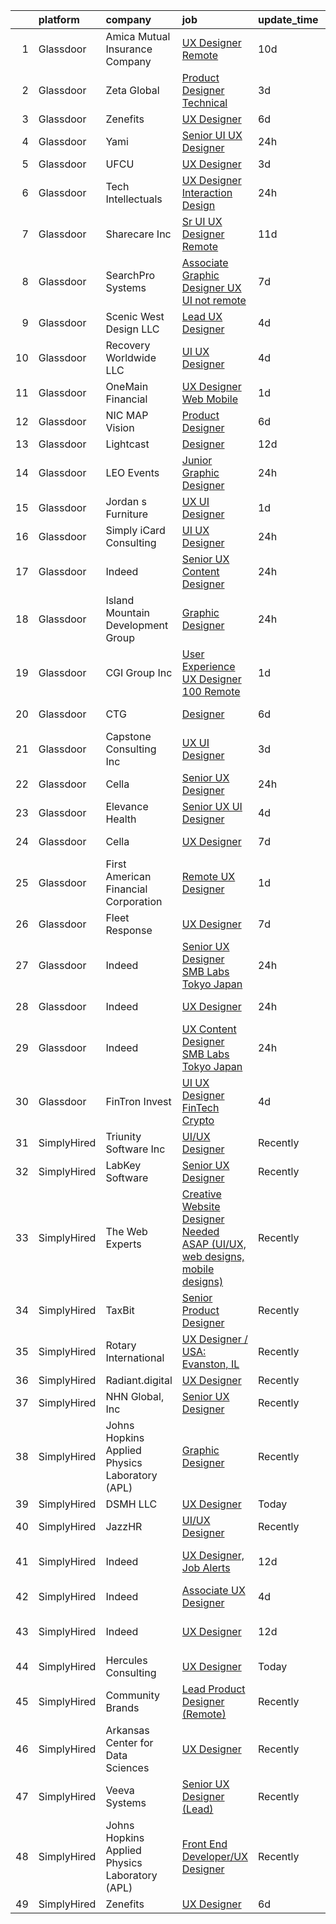 

|    | platform    | company                                        | job                                                                                                                                                                                                                                                                                                                                                                                                                                                                                                                                                                                                                                                                                                                                                                                                                                                                                                                                                                                                                                                                                                                                                      | update_time   | location                   |
|---:|:------------|:-----------------------------------------------|:---------------------------------------------------------------------------------------------------------------------------------------------------------------------------------------------------------------------------------------------------------------------------------------------------------------------------------------------------------------------------------------------------------------------------------------------------------------------------------------------------------------------------------------------------------------------------------------------------------------------------------------------------------------------------------------------------------------------------------------------------------------------------------------------------------------------------------------------------------------------------------------------------------------------------------------------------------------------------------------------------------------------------------------------------------------------------------------------------------------------------------------------------------|:--------------|:---------------------------|
|  1 | Glassdoor   | Amica Mutual Insurance Company                 | [UX Designer   Remote](https://www.glassdoor.com/partner/jobListing.htm?pos=122&ao=1110586&s=58&guid=000001825d547d0ca7b0d832d0167371&src=GD_JOB_AD&t=SR&vt=w&cs=1_2709ba94&cb=1659423194981&jobListingId=1008023152099&cpc=1CBFC3E34E2A31FF&jrtk=3-0-1g9el8vevjopp801-1g9el8vfeim8o800-45ca01829f84c6f7--6NYlbfkN0DHNsmo6-l5VPEcn0_qUKkjeVx5zfr-x0vwZbi1T4ZBycdf6Jx9Tpj7qckzafRgtcLXdLnxyfmGRzNwjI9YJwsqadLqFdxv6lRP2OBL1QWsxcqwrNLEH9JQf1guwoWx9Co_zfsFmHLjE5O-086nq_43Im-bxeZhuLy022DRje_OCdrWmKee86TwLqaWFPpNcYouGFXGAtz2XJ4TnJhhg6eS0uv3CgEXxtV49NYxYQIyLrIuxg25t_7_-2fyO9zMlxvU4H9N5LDsbzySYrOJIoRdDd-_NvuopIhdNZs8SxV9KMMOsteolTSXzs3gSd_-lqmDlJCeXScYVKj--PChcQKQdqD7E-VKMcPscdMKuuNE8bAacMaFYGN-6SQutFRfs3FriMjYFoHc3kuZVvj0JU_iiAICsWr_2i6lmKNVFDEpwWioQicZecRSbVKiICVAYCZQhyvYtTPraJ5qafLkWZdNNwGQaWm0--AptGbbrX7Q2YX7LcwP71FK9Ld1PQTOwiaEtmMvLH5kxfaccjVJt3woNCBw8sjurmwUf9YIgQ84xYuqbCbw-ed1XDygvztWc6oOcnr5gJPasd534AhpojoRkRXglMq4cCvexmF5WWOsnLYNZXjTW5YHmaodlhDkwRwFhtno87v4aS17_JjVeFxwK6ehls-59zT0SJdA9zfcHDfc1RPM0Rv0jomHDqnHWmdXTAcTEjPJa3xI57xjgKihkVOOtjGfsBM_M9SB3YCblCqpRu_S3l8E-9G_3hhPom34hDH-lIrwkM8Q7sYe05LqPg-VEkKzL7E%3D) | 10d           | Lincoln, RI                |
|  2 | Glassdoor   | Zeta Global                                    | [Product Designer  Technical ](https://www.glassdoor.com/partner/jobListing.htm?pos=110&ao=1110586&s=58&guid=000001825d547d0ca7b0d832d0167371&src=GD_JOB_AD&t=SR&vt=w&ea=1&cs=1_9a2e6126&cb=1659423194980&jobListingId=1008038044158&cpc=A938E184CF850189&jrtk=3-0-1g9el8vevjopp801-1g9el8vfeim8o800-4378a88fe1bb0b34--6NYlbfkN0ChX0hn41rI4BJW2eLG25ekWb2wyoNrLHBUGKKfGS0w51600yIpnyIs_Si3ShTTa48at2PxQ4laOgWwMvyoSyXsYnEFrB72XQlvVfwmdES7C3nh1SLOS7IPmISU83bnXZtuhCm2ZK-TwojLAFvxPJZc0L22qkh4o0k5MRKuiu_uqLAnigHSw87AZdmJ13bzflIHnit7Y01Yt4lifqrQK4sRrnT-ZP-luZgHn5i1YBRZo_xNxGOMuCFNqJgz-qNZEdmv40ZW6IMyiI1bVvu89o-1jBDT-639lvRZXI0UA9-RDqMVB_MaUCZFbNbShIcyU2PekebF9RYjnCQTEce93qIPEDCPJhg6bllFFXJt0hPRqqQmEomzxPxLmeKKu-Q4i4LlwTjxMpB52oNG8UFRP1J-qADAO6ewzYaUkpaX0eaUTcFZsvOuE2RM-_I7DpSaQztZoILUE8Iyul5FSoR_SExItlM4g79xOS-pGkMxLySCARG9oRl69RLvMt9jCUcLo8KPEgTGfeX9zD5T2XnPdc_d)                                                                                                                                                                                                                                                                  | 3d            | Remote                     |
|  3 | Glassdoor   | Zenefits                                       | [UX Designer](https://www.glassdoor.com/partner/jobListing.htm?pos=119&ao=1110586&s=58&guid=000001825d547d0ca7b0d832d0167371&src=GD_JOB_AD&t=SR&vt=w&ea=1&cs=1_80cf836c&cb=1659423194981&jobListingId=1008030476790&cpc=B076152010A3B66C&jrtk=3-0-1g9el8vevjopp801-1g9el8vfeim8o800-817899e02a15b526--6NYlbfkN0BP7N8pYsNWMWBMaWl8ZL7hgGB0AUGZOiHnEaoLHNDW9ROvVNa_h-O2VgHJxwiiK0EddK-2tsEn7g2Pl4FJZreyJaNuaWZKfgHyf8kZ17BjZKFvkiG0fHh_zd5iBX4nZP02WwC8DqDKxbPqXVxzLe1nTIUtK1upaDjoVAxCrLTmUJvCJwS70CQooV0a2rn2zlQlAbwax8tnStQgFZpTelAa_zwpW1DzuIvroF9ZYsBGuPk3acaca-IZiMpYfe1keAWhNb7q4J84ui6NXGXW38SRxkYW1d0BDsNRvjKhce75xHyQOkPslY9puRfR5Zqg_g1n9J1Yu-x0MLVGK9Bw5DVZmAzXmHojYa_ENDFMVQzCqO3udYo1m143For2_SV_oEwPA0aFlxf59rGuzg-U8wCl-cgcdhJEA8tE0y0ybq_n4uu9a5vHBgToNjbMgBGuue-0xl3tP0_k5aqewmqEaNGuFR2BZ4jxr8OFGguEPbtKkJ0QUCBnADRj60-0xPOL4So%3D)                                                                                                                                                                                                                                                                                                     | 6d            | Remote                     |
|  4 | Glassdoor   | Yami                                           | [Senior UI UX Designer](https://www.glassdoor.com/partner/jobListing.htm?pos=115&ao=1110586&s=58&guid=000001825d547d0ca7b0d832d0167371&src=GD_JOB_AD&t=SR&vt=w&ea=1&cs=1_508dfd5f&cb=1659423194981&jobListingId=1008045182428&cpc=71D4EE06E32D485A&jrtk=3-0-1g9el8vevjopp801-1g9el8vfeim8o800-c18558706cf5f0a8--6NYlbfkN0DsBOlmEAMqZtav1V1WKZO3RUElpafjggtWvxyDQ3xFSizXPSZQh0Wd-AqOWYRXIfB_xvAIPThy9iZI6UxY4C17BNtOHzLyCi7gfoi17eFyNWdD1JYNp8nEXhYmZJrGmwPkTwmVflYphZ8sqqkLqXWwTdlozxotirV25FD96cQJh1FCCMsgTWsNb8gJrJ9zDXy3DIEStJwvapxy9rQ3y9KWcIvkE4qJdKo3qr3M1odnfX6MpagIBwoe-lHoNgtWj3_dqW1zQQF812nZpHhyqQy8bnoshHrGLmlcH2wlLAC8lsbHApGaiwifbCdq82HN9TYH2dUEicQv57JJ1oQqiPoUTqdgWJAyNRSblRReKUhzH7m4xa4gSWs0Fr-4-Oph_Hjhxvw-6bywdJnamC3DqpQd7W3ZoGtY5UVleUsbZTd4VaRhz42dS_FrtTWKO-WEZtqcpJIOpFxhA4yyUgpARj9HJDsGTKiNZryWJk5hBrdx46mfRw8n46a7fdYEiSIGosdlAPQMsl3EcQ%3D%3D)                                                                                                                                                                                                                                                                             | 24h           | Brea, CA                   |
|  5 | Glassdoor   | UFCU                                           | [UX Designer](https://www.glassdoor.com/partner/jobListing.htm?pos=127&ao=1110586&s=58&guid=000001825d547d0ca7b0d832d0167371&src=GD_JOB_AD&t=SR&vt=w&cs=1_d8103bd2&cb=1659423194982&jobListingId=1008038574160&cpc=FB7E4A1762AE5BEC&jrtk=3-0-1g9el8vevjopp801-1g9el8vfeim8o800-f5468c60b83a6162--6NYlbfkN0COIsiAufoJ7TepyQfZuhbLpUrlZy2PvzbTOUqn2udifdON2YaSOJXra74pqzGIVVf7ZErMk1cmAuPOfYLgudNJML2CANtHVD8iWWbBrALMNkZTO07orY0sO130Z5a1Dvh8J8jXslq3qcj-gvbuSoSYs5vYh_BwPZhc058OOTcnY7hEyPCbGdR6wfY2hc6G_lXjED94JZTm5jKdkK-Jd_q9VWCFMZ4mBdiTcI9IC_KOwILN28L5x6ZMLizB33Q2w-Of9GXHDUX7aIaw67sjdav3oD-3JQ9MryW0Vkd9V2jRKb-9LCTAvnBFFatIqNpAgRzEwglyu_4VXALMTYLBjnpvHDWRCVDOlURxpz6QJLqkO7gYWPQ9Zer9DL9cj5LrRJpySxtK25kdKarmFsrK9LiCsgeLHjqOzY_VMSDz3AV-dLGNJaBpesPv7qnjlk575h9iUtx3n1kApL9UHLCpblibfLqHfw1CYy8nrufcrEkZBpZr8YyKEyBPW03X2Y5Rz8CiI_dRvudU4gyq9B7gZ7dvX91T3PNdA0K-yAjidyJ5L7oDhlmH_GaYM2KLw1MZzeOomU0iVxu7s0tSRRk3CpfEVOUGBsHdl2-fGZ1NeoOMUHB_lpMJaJHKvp7fnf72Kr2i9fsnnjWydzXSeyz2dYazycwXy9Fg-Kj9HF6DsqRFEl96no-Pl0U5yHKhgqA495VAtCoC3HCQrE9MboP9ZHAj)                                                                                        | 3d            | Austin, TX                 |
|  6 | Glassdoor   | Tech Intellectuals                             | [UX Designer  Interaction Design ](https://www.glassdoor.com/partner/jobListing.htm?pos=105&ao=1110586&s=58&guid=000001825d547d0ca7b0d832d0167371&src=GD_JOB_AD&t=SR&vt=w&ea=1&cs=1_05d91e70&cb=1659423194978&jobListingId=1008044870154&cpc=281FE6ECBEE2538F&jrtk=3-0-1g9el8vevjopp801-1g9el8vfeim8o800-7ac1898d126ff8b0--6NYlbfkN0BRwAIC7zqL5AKdLfuVKccHjNTOjSXYJcxO9vsuGrCL-lWejkV-b7VgDm4UfrEhVYo9_Ptpvgt_NxRXyCIVLbQWF466nuOHP1pfX3F0RfA0NxxhXCUvq0yzL50yegWF0jE6iwYOHF-R9kc6pWMATQUTKMLCJWn8sIrYNRoxbJuzfY-mSWCCQey4rCaojpSae_6O_Mwjgygk07Z91CgCaHb5LzHLuzfAdH5mi8rvSPaZ_Qb3gYhHqTUdQASOI14pq0ZZnY0Jns6j85_NTNfUeA5T7xGc8G7YwpsEOhhCkMV4qR8MBmM6ioWSBb6Ai2x64S8Y_XsyUVjl1eNV4w-qbYb6EVM50YUtzys2qzmewEwnFqkgOKGx8MEmO_dfoMVrenSVOueMV1qCTs3hYdLSq4tOtiI8aDRn2w_2yEydqpGcKuPyAFPsVQBrqyPotrhSAkEIVcV3qPYWT_ac7-c4IuA_4jk3_vR82W4j9KbIUq9sB9gkqnO5rmbcrSmOCRepGV_6ae24bebOx8w1Aju4jeBI)                                                                                                                                                                                                                                                              | 24h           | Atlanta, GA                |
|  7 | Glassdoor   | Sharecare Inc                                  | [Sr  UI UX Designer   Remote](https://www.glassdoor.com/partner/jobListing.htm?pos=129&ao=1110586&s=58&guid=000001825d547d0ca7b0d832d0167371&src=GD_JOB_AD&t=SR&vt=w&ea=1&cs=1_deaa7a70&cb=1659423194983&jobListingId=1008019944627&cpc=C19BE7EA145E205E&jrtk=3-0-1g9el8vevjopp801-1g9el8vfeim8o800-9c5f2bb863b20607--6NYlbfkN0CD1hBfWsBw5DM-YDGAaMep4uvZgqlruHo5sjceRFS_Kd4jXnpZREDJtd83C4OGlwRKyrTH7goPOO-O4-xf8fPSkzc9FsGROlbO6-EFoISCtotBulWkyd1gBEvcUVT_1PsGBqNHtr9kFGgx7dz2mAXT0UU1PFyVDP29zL4-m23oXi_DLuAWkUNcBjeQbyrdFD3mVY2XR9eD7_1LJrrX9DTgx62cLFAWjRfk8051dTTKZVzyjQtApgaq6xbLsEM70Q90sFMqii0bFF_KiOlQvDf5LekZ4pQGpTa8-Yeb4_KPVM4wPe35mQpbJlLd7nwUbXofAKoWUwXg_sf4pGs_J-7G-9G0biSmesg0w3EKYSvi5QMrGPxVltAZTKEvoGiOXnTH0syMyYoHiqAsnm_Cag3M07cwmmry9IwMs38OKRI-xxV4yegDZuFNpu1ibaKu1AiJ6p1hi2Ll9cCpWpGn7MPaeWDcKzZf5cy63mkJ8BcCElZp0opr_nWcR8kPFGL71VEiKOKHXBA4PfDmHTv2CUgphgsYHnSsmu6ErewJehxaBzM1Mku4i4n3tUhlkyG1NOEdNKFiRRvaswcqp4yRRfSws0KF28kgkupR-yvwC_-y9A%3D%3D)                                                                                                                                                                       | 11d           | Atlanta, GA                |
|  8 | Glassdoor   | SearchPro Systems                              | [Associate Graphic Designer UX   UI  not remote ](https://www.glassdoor.com/partner/jobListing.htm?pos=101&ao=1110586&s=58&guid=000001825d547d0ca7b0d832d0167371&src=GD_JOB_AD&t=SR&vt=w&ea=1&cs=1_1c8e2641&cb=1659423194978&jobListingId=1008028720009&cpc=859E8375EF74B3CF&jrtk=3-0-1g9el8vevjopp801-1g9el8vfeim8o800-94a861cca04ca9d6--6NYlbfkN0BywnJtgUhyVrzYrR77rHNUdIT9u5yxXZbdgWBt5g5sCBSi88cBpHMe14fJxK9MYazYBjrgvfcBlD-oHDBtjJSvrxTKz4447gedthALRir3b8gluGe6vLqdyHcA7c_DKs0c7p7qtPj11iuNKqwMH5Q2N6GsagBD2wt4uaIWo2RCD5YKU8Cox8VFSrLJ7pmpD7e-K9kV4wkhDbQTi4K1BO_7MSt1iILtOesd4j7ir_cdHLKuLuOHa23NTO9J-dhr9N5JDDKdvu_kAzP2F2Gfs6f9kkm_zkXBDvYnsxUNVFHx4DPkL3SfyyFXx5JwGCEa7KBOv-nN3a8zTeU6v3UFMcdwMM-qg5uHUng4GosJO4aed0u67yrNDlbyW-KYozyUH59WcwxlgLz6f8z5SErON6X9_IrOm8pvgk6kOb7fG1av1EjCa6UKw1w9iA5M931U0qDHSExVx1RJ4n8cAT5btC6v2ycfcpSBeRIaiAqejVhS9j-6McLo3AlEjizOKLm5Cja8qGPZPJnM_h-LQNrSxyCbz_0fJxsxD-s%3D)                                                                                                                                                                                                                                 | 7d            | Nashua, NH                 |
|  9 | Glassdoor   | Scenic West Design  LLC                        | [Lead UX Designer](https://www.glassdoor.com/partner/jobListing.htm?pos=103&ao=1110586&s=58&guid=000001825d547d0ca7b0d832d0167371&src=GD_JOB_AD&t=SR&vt=w&ea=1&cs=1_4c263f37&cb=1659423194978&jobListingId=1008036877562&cpc=83630893E902B957&jrtk=3-0-1g9el8vevjopp801-1g9el8vfeim8o800-1fc4c6a5eb9924fa--6NYlbfkN0Di20U8kyODQb6-AO2Vji-gz3AZLHnbpBo966FLagvruq3rFILu0QvD_MFJscuONbQc4X14QLn19whElMW3L8BZmA-unlObSF4qF3Wy0uage3Egp6YJkdXUO2pI686IWT7n9qWXh-s71Fh6UmPw82-w4a0qhnUv0sph1qcnfHheovLhdIAyDQFPsVxBegH94-48hdWGcQYX4BnPmByzc_0PBCupSDf_k4WJIffg6y-FdWb1MArO-XFYiFPNt9_W2vn5sVvqfZ6SlUWJ_bC9d38Iv09B8LXK9KqRuB0Z7RSKLOAE-NrNJRVvXtYe5jZJPIt0jqZDnr4uz2a83PnysTu1SvVWoqNvY1C1qnomzZlDukIUu8rv2z7W0jJnGLdAA8POG-MC8Wj89GrAY0Hk2gOmIan4v_u7exUWxMj2liypqhH_MGtmCzBOJh1u4pv8WXyGSYqGWStmG1oYrfPn3DOQMlEdytdytx4%3D)                                                                                                                                                                                                                                                                                                                                | 4d            | Remote                     |
| 10 | Glassdoor   | Recovery Worldwide LLC                         | [UI UX Designer](https://www.glassdoor.com/partner/jobListing.htm?pos=128&ao=1110586&s=58&guid=000001825d547d0ca7b0d832d0167371&src=GD_JOB_AD&t=SR&vt=w&ea=1&cs=1_49243864&cb=1659423194982&jobListingId=1008035610100&cpc=9DC6E4D8324653EE&jrtk=3-0-1g9el8vevjopp801-1g9el8vfeim8o800-d31d8985b4c033cf--6NYlbfkN0BDkNuU8b5rlCxw4SRitkilEkBrYaZkLJqE-OhKI3UllqNI1NX18fok1ht08sqPq6g1PXZEblwAzm0p2NzBinWe-6P4DWoPp1dNNvu_7c51EBgTsM6oMYfbahKmWweRJIxCBQ8ayWUfQGyO-9FBxwaCIMaXHzVS6go7Ur80wwJi7BIpH-oWsyb-aNvyCeLviGOiYvr9vqYnH_A_2fQy_EyHLyZoUzNS9lLtgo8rBW2KtVOi-smnQ7Ro7oU1Kwm0DDJXibUl16l5MTa0CBxg0Cw7WBQczq54au5hI5FefPGzBpsvDBmFGDrOaQ7t6hd9UJiBkkpriHbSD2qtt8EvrCqNZxaudQbQX4W93HVMZE1vZuk8-40fPsgO5TbmRPaHq7xF2egC7-4E_6p4iIEgu8Zll9FuDPC7YnRRvAoU0E_zt7BDRY1wEm_QNoMzppJjyCxFdP3e1BffWViiANN0KQCXjnZ3FhluzRp_BqCPQRQFQQRqSgVumTTq)                                                                                                                                                                                                                                                                                                                | 4d            | Orlando, FL                |
| 11 | Glassdoor   | OneMain Financial                              | [UX Designer  Web   Mobile ](https://www.glassdoor.com/partner/jobListing.htm?pos=118&ao=1110586&s=58&guid=000001825d547d0ca7b0d832d0167371&src=GD_JOB_AD&t=SR&vt=w&cs=1_d9647316&cb=1659423194981&jobListingId=1008041777633&cpc=036CEF58F9688075&jrtk=3-0-1g9el8vevjopp801-1g9el8vfeim8o800-fee24f8c39bbee0d--6NYlbfkN0Bjlu5n-gv5HO0Uw8oUWkLCzq7-4ueCq4bqHo-b0jTNgEo79qTxKEF1eiLEZ0uE3qdNWftlLASJJn8dMzzO4LMKuB_trdRqXUr3xvZtQzdiuHotKfxN9JspmIeWI-Krx0gTxxDekiyZ8vKYQWv1vSdUBBeDgqzAaJs29Wgq2m8rdBYRuzXC-R61HeQq-qn1IHA9D3U1FcFfVrj2rGSbNJKk1p9evGGCG3S8JR-_vzDxo4Uo4Z-4INvOyBbfD9Yg3ZF4aUFI14h7Kv7NBEup-7q4PA4Q9UPvtsOWiZWNwIKWSz09ZgTeX85MOsOZ6ISD3RF-ZIc0Jiuop8Cw5ZZ7yJddbe8qUfzjUihS-k6kfBXyNcbVj5zJMDqgI93pN7SddMIqONHlXbW7x2mtv1UsdTEMs3DTVYYL502T-egZRvGjN52whEDA2GYIr2Tqz40McIzU6LvTYoLfIA%3D%3D)                                                                                                                                                                                                                                                                                                                                             | 1d            | Charlotte, NC              |
| 12 | Glassdoor   | NIC MAP Vision                                 | [Product Designer](https://www.glassdoor.com/partner/jobListing.htm?pos=126&ao=1110586&s=58&guid=000001825d547d0ca7b0d832d0167371&src=GD_JOB_AD&t=SR&vt=w&cs=1_2f437563&cb=1659423194982&jobListingId=1008030867814&cpc=47CFDC01B3F81FAC&jrtk=3-0-1g9el8vevjopp801-1g9el8vfeim8o800-60d9eec4c2205df8--6NYlbfkN0AtsoojotSgbIPhmq4zAQgMxAsohilgvjj0WpDAr-D6-AN6xsHP4aec7gX_7i4O97P3euTb_mLS8EUjoViJCSDtRmeG4FYVXE0XYZobGSwhO6ncyfoaangJZqhXvNaJS6aC5NqmmPwJE0D8kR8HMLaUlxRM5YxzX2UJqgW3lwv5sCS5HadJjfdx63sk4VwrECTG2vuECCgWwi3Vy2HNENFo4QLGX3swPBx1TlGZ9KeUWtGH5d0pQ8rWaIPBhAkKXOtFWNIaHDvZ43LgWYj5kH8Gr7aDeWSvzgs9tspRrCjOYeu46E0mHUwdbJLLfHLG37bZC4zcltxyFPTg8pkOAIQwm_hk_ayGAB32lY7hSGeVcaaVksmmI1mjDDtlaJCwkb6kOaAhFBeDRSKrmf5ul_Wrprby6HPNcte-3rPEw7Luxr2nQqaKmBkskHFr_19uPC3a76tHRzIR-Ca275rSAj4qf2Ee5JU74V0MbMK6AU08s8aF4FyVo5aUcgXegRSfthvlC2k4MtAtnBeHYEgoUiywPuLcPMjDefLKkn80xCjjZA%3D%3D)                                                                                                                                                                                                                                                       | 6d            | Remote                     |
| 13 | Glassdoor   | Lightcast                                      | [Designer](https://www.glassdoor.com/partner/jobListing.htm?pos=117&ao=1110586&s=58&guid=000001825d547d0ca7b0d832d0167371&src=GD_JOB_AD&t=SR&vt=w&cs=1_2edc51b4&cb=1659423194981&jobListingId=1008017615295&cpc=280AB1FAEDD8D536&jrtk=3-0-1g9el8vevjopp801-1g9el8vfeim8o800-d74957f2375d8404--6NYlbfkN0DkKenFyqqc7-LGUI0LefNLKAb03uBDxdXH4Qh2AKToKeJUBhpws2HOj-j9Dn5Ir7g1xNZB8QiPmObLm9Je8u_cWzDxcpIfu7ZFJlWZfPLDxhCLowuG21QwQ7UodzQf7-26iKizCkFjp47SBwE4fi-GaniC0nlfUiF9v-kfuzkJKk5XSv8lflMJDW4uaywBvOjMMamu-IHAheT1APxQULNj6ai2GPaxOlTWJ28OBudAuEQOnACfHAyWF3px-S9MGzqioebehcroLazVJiaRV9wM99a-GQgJ_5W5_5Awlt2pdTuk4-JkNeQSJH1cB7HnCSrrDwNoc7Yxw2WStyhDaHNdRz78iN_NUTfEkAWgjB-yV-eg2SIwaS2qs2mv_EbC4m1s0sV0rYNxf6El2vP-qhgdpTGccK1Dyqwj52wtgg0-f0Bu6snmp80gw0-MwvfjDMmGblhuIQ18zAtoZ-LdJoKt8KjoLn9ILru0mEHgv6EjXsrtpalp-Wkkc_v4x5K4-4uRdNf_p0YthRakD4uP_GRT)                                                                                                                                                                                                                                                                                           | 12d           | Remote                     |
| 14 | Glassdoor   | LEO Events                                     | [Junior Graphic Designer](https://www.glassdoor.com/partner/jobListing.htm?pos=112&ao=1110586&s=58&guid=000001825d547d0ca7b0d832d0167371&src=GD_JOB_AD&t=SR&vt=w&ea=1&cs=1_e9d3ab8b&cb=1659423194980&jobListingId=1008044713980&cpc=39BF0EDDD7C951CC&jrtk=3-0-1g9el8vevjopp801-1g9el8vfeim8o800-251993c851a85eff--6NYlbfkN0CNc4_XkOrCJIG4rbt7jOELJF_6cAKStNL9BRzWr9Kw7wdakKiy0O99qzqOGfkyO-YeBrDOsOQrLVQCoySknxySUnQvXpo35f-aJKMH4TBJQlu60S_QJXJc0AEfbIynZZqbRlJCEncPpb4IJJEKo_GGbEnSLVFQZysL3bTWOd2AiWGssLXZooU5_hAs5ZEqZiJ4A4EPC33nr-HKaqKdzKbPs-5a4yYdfRsn7I5Yw0qpLz48bgqvGAds3Sv3b5WWpsbuVPVG-YXKlEFfe7nG8Wf0g50VMAq0KtpYaLtA2Lmao5JQptJbUgn35WqviZXe3Ph_okfWH5uJo1aa9X8TztC1pYl6J8pRMsKOWDh0m9xBpfvym0qT0FxotqoMSTDJ5SBvyC_19U0oBCWVowuK-HhltDm4rmenXQw3jJ1A4a5F9n2sQPKA9MRuIU6bqQPQv1iw5FYCTVBmOzDoOfjNWbi7tMwO-r3j0ejy1MVrywDMKtxSeU_SXi4nvQT1QFCtC6SNTQMyh-LL-g%3D%3D)                                                                                                                                                                                                                                                                           | 24h           | Chattanooga, TN            |
| 15 | Glassdoor   | Jordan s Furniture                             | [UX UI Designer](https://www.glassdoor.com/partner/jobListing.htm?pos=123&ao=1110586&s=58&guid=000001825d547d0ca7b0d832d0167371&src=GD_JOB_AD&t=SR&vt=w&cs=1_a67e0911&cb=1659423194982&jobListingId=1008042748995&cpc=155EB9D5185558AF&jrtk=3-0-1g9el8vevjopp801-1g9el8vfeim8o800-0027da30c5ae9aa9--6NYlbfkN0CtfBLOeqOWlQtoVzcQWVpNCgwImBPjaGBakKLdNKYfci969u7KqqZboeN7WsUFB8h-1d0sor0wg79JOl_b71NqrDrOD9D9Gj_wb2u621tFHDTbGx4W9DQPukz0WgCYUq5BCfrUeKs109lGX4_oKtbRW_41-BR4buGmkUt_TwcxUW0Wt4n22jr8abCH8lwwGhbjSYglAoImgqIt_BfIxAh6DApQ5JlPOQA9KzhepJjZrDZW5Hr2_4zcF3r7rkNc_UoTDGUfDYsjDZjLxcmIFdlW2AtfbhICbjq2glPpQVT6cXB9we54KueOExUgfw44_KnfdJdyGzaSAucA_4IHGDtOfyx4fsyBbtiuR9JywhgmBX3uRvKIPKmPPwJdWJPZ5ZH4T11zCzVckgE3sZaMjTJ5DQEmgp7_8jQ2EomSmupTVINR_ykMPGy1Yae2abh_bS7UGvj2OejAb01ETNYnBdnQ613GVMMG4gGneVaPVAKvhpDCHNPGRjZ_2bPq4l9NM3o--fu0EjpLA0MXimyYZD9pCLDYZ_C05DOdg5Ub7-kkBg%3D%3D)                                                                                                                                                                                                                                                         | 1d            | East Taunton, MA           |
| 16 | Glassdoor   | Simply iCard Consulting                        | [UI UX Designer](https://www.glassdoor.com/partner/jobListing.htm?pos=107&ao=1110586&s=58&guid=000001825d547d0ca7b0d832d0167371&src=GD_JOB_AD&t=SR&vt=w&ea=1&cs=1_be57ae0f&cb=1659423194979&jobListingId=1008044527464&cpc=6BF42D0955AE9A34&jrtk=3-0-1g9el8vevjopp801-1g9el8vfeim8o800-649a066637c53f01--6NYlbfkN0CdcVd3SDA1nO7RkKTAACmPV4xEt72Vls8LI2dqcgyOeHqKNWGV1fQwKgXanyVhOmCirPZno03HQ2uK43gCW7yq7dDvRMJ14wH-q4o3go2SaAMFqrSw_UZjKoDzI-xpUh742aRxjFuY4frcoAphL2GBs4S1KaG_stReE6X1yF3zbBxms0hxLlx9vpAm7GqaR0qAjZTlG6HkpMjSGTHFohifG3cJgwOzouYfzy1mfowe1Q8UPI0tQF1hIAOoKJ9yqFfS8jiSUPJEzAzrjnqswrvJKVx3EG3RhzYj715b4Z5QpYHH2GY6Pimhozrgnfnq6w4GmLU2FKTuph1e0qx8kMA91DOSnsxoZogHbPXTspJ0s1PXNNZCpbX0SI52_WGprRk221NTqhlI9o_2xGGo_PbsZtQAEPisXMJr7kO0Qfos7pLwOmE5MT23DwnNpU39hXdNF5lXK3Qc7LrwwZ74ZtDd0rK_lQl1zdU6TPfC3mdAdL-ammY086HlvN6FH_DLM7Y%3D)                                                                                                                                                                                                                                                                                                  | 24h           | Remote                     |
| 17 | Glassdoor   | Indeed                                         | [Senior UX Content Designer](https://www.glassdoor.com/partner/jobListing.htm?pos=121&ao=1110586&s=58&guid=000001825d547d0ca7b0d832d0167371&src=GD_JOB_AD&t=SR&vt=w&cs=1_bd570ca7&cb=1659423194981&jobListingId=1008044246588&cpc=6FC5BA77C9A4CD78&jrtk=3-0-1g9el8vevjopp801-1g9el8vfeim8o800-50eb8acb86e5aa9f--6NYlbfkN0CiRNM7CVr8YueLFKlzwbFWI0o7IjV438l4sVrvKZ0flpURU_mqoI8EbsK64YRr3OBPzqh6N9JlxdFvNZTSBZIKt4nu3DKK9Dfd4ER4gduEFirGmTxhNf_7M1LBhUDdcl4ImqDIiKNKqqx7J-rUBSDgIXenejaun6rMUFRkOW5l-jHmfdyXJ8fynV3B8FNYfHCiYRH3A6Gx9oOUYG_mNWndsGrtlklEcjBqiAY7MQvybO9WIBcW7poXTZ73dG3SDoG3Ov3rlRWiXmD1DLUKhuPzW9KUxSWLPo6GMjy9pNQq4umTzNNVLHOMLTSbIMHNGw_DYfVcIhy0pjLB45MV0CPFbn6eJCp78GDDmI9-SsGHNpfnUTy4m_ISX4gG6NNo2rONwtf-f9k1yOVL9U2z0OkivTQ5a2nqFKzsNtj8AdqafMlRXdv57V9SlRG8Lc2vy-36SYpWOJLfqxY7ulpTWvoXTPr1nk9UugeTSCpfbepzmj4bLYnMqKDNiVz7dENKTtfFaJB779Q_F906bJ301ftz)                                                                                                                                                                                                                                                                         | 24h           | Seattle, WA                |
| 18 | Glassdoor   | Island Mountain Development Group              | [Graphic Designer](https://www.glassdoor.com/partner/jobListing.htm?pos=113&ao=1110586&s=58&guid=000001825d547d0ca7b0d832d0167371&src=GD_JOB_AD&t=SR&vt=w&ea=1&cs=1_7a9cebd0&cb=1659423194980&jobListingId=1008044521756&cpc=5F655C736EBE388B&jrtk=3-0-1g9el8vevjopp801-1g9el8vfeim8o800-2f5846a8b88465d8--6NYlbfkN0A4hgeKHdLyHgzaskNEvl2xXMVaueUT71iJOYpLYISQUNEgeXQU2XwMzNAZ8LN3760r3mQR4pmh9tWtgLu8249AYoStM87j_fYKWaFN8cYhI17ZaCqRrqysTqBlvXPZ1n4Y1c8s3g1h0Snj0GqlaR8KfNofuQQBFmQ7ivbtnfP_RImW2yAjkxijmwWM0gyQ0XNxdR8xWUc1vieGg1K_aCE3TksUu-5W5IPKfMOK4E292IhybchqdqWljakNNeivqBfquws0rdyLBUZTu86A0RMzERiwodSG0dcIk8HSogBOhkub1EWL1Zt-MX5IlPqelnDp3ux3gAcHsxLw0jQspiAuEI4fqI0GCkYtxGlWsxBtWXsnKn3nB6sFLaghApDvTHd-6C8mSg1Xx8ww0qemEDH7gsBJayre5T0YsebUbWwm40ji7lMuYG7eBe6OnIGaggG8c1jaAPqEq7hKOcjSoK9VIT8GymUNMT2AXDJ38pOCxLp6ZcOEivYfyv434a9BYzfhjT67SVWHPg%3D%3D)                                                                                                                                                                                                                                                                                  | 24h           | Billings, MT               |
| 19 | Glassdoor   | CGI Group  Inc                                 | [User Experience  UX  Designer   100  Remote](https://www.glassdoor.com/partner/jobListing.htm?pos=124&ao=1110586&s=58&guid=000001825d547d0ca7b0d832d0167371&src=GD_JOB_AD&t=SR&vt=w&cs=1_abd8b564&cb=1659423194982&jobListingId=1008042821918&cpc=F41FEAB56D215062&jrtk=3-0-1g9el8vevjopp801-1g9el8vfeim8o800-aa894fd8164a5589--6NYlbfkN0CmPt6JXytAhZscz-5ZOP53MMQ49Xi4hmwETo1lvmuAlbBv70uWbJJzUqzGaNtjtLq_KT_-srFTUyrqMzHwYDztSGH92v2tDojRS9ttN4XBKMwxwQ4mKyIQw6jXAcG64kQztrmZhGbcHDUov_1dHoHXnVUjSjzTeQPfaHjYVCcetHgXdKmBl6eq5tjm6pojbFeHdWX_brN7RviUl82KF9BsnXBuTYJFgFz8mtirzejwfiQ7vpeM0VXGgjm-LpLe_nHGApDggl-fQfrT8Bh7X7lnNUM5OFlZjm3Ku9QPCObSpnYggxBQSAMzJsRQlPwPtJ2i_kTcYeWxuxr8hoxV6DG2qdT9bRlYFhPRc6VzSjDBhJsmez_TgurmMPvA-LZJZZaeFB5u9ZG0qInZd2ClSbWfqPzd0FdeaM5Brsf8aPDzinD39kQHpwwdVYLaudr5bGmau2LCB2moXWLwH2iFOpn2ji5rfqbO0_EAcoY5rl3oTHfmLyTQ2ZeDvU_PGTY2R3OtUOUSnee1hYOMj1CVMLVUzkDxNZR-hf8BAyyJ0LFFrA%3D%3D)                                                                                                                                                                                                                            | 1d            | Virginia                   |
| 20 | Glassdoor   | CTG                                            | [Designer](https://www.glassdoor.com/partner/jobListing.htm?pos=116&ao=1110586&s=58&guid=000001825d547d0ca7b0d832d0167371&src=GD_JOB_AD&t=SR&vt=w&ea=1&cs=1_8ce4d526&cb=1659423194981&jobListingId=1008030950197&cpc=C49818E30565E1C5&jrtk=3-0-1g9el8vevjopp801-1g9el8vfeim8o800-7979d77eb6aa52c2--6NYlbfkN0BUuw7dcSK2qrMgpRGDt7rEWDvwL-yoXP8zyKxLIZmMoyTq3OCBl9kWdyAcnhTQbuvyFIQecRzM2m4MxDS4qptDLl-zkm0hNh2g7JZ2dp_eHQt6Iz5lDoVPoD8c901qvvnkK2vuOXfHWd9H5w8B9Umb6VmCjpO7l5SyYiovDy77KSHn5aDMlIVPOfZpyNFEOORGiRvsLv2oXJuDkYU2OflWrwV-9dpbbHsoxCEIIW6WcvNYbMOGjPYrX94V98tWFxEklQhoPzKyNnpLazoj-RkSXIXRSCujyV-8yced6b0t2Cx7U2ri_7jM9IM4Sln13aSzeVAIbjdawT7HzofV0iDQ4j8jk7rqyTprfIvPcP1EIJzUZiXpcu8T9h6g9XKQuBpFluQQYa4bKI5hl-1VhYk1o0gHTAKt4OTCfxxB1UpUh_LU3XZhAQ3Hh1DYgnXiTb7qL1QSaNeBxSRemn2MqPCCbAP6CtF_0NV_C-4zU_Q22EiI-egxnvaVYy777wFFAW4%3D)                                                                                                                                                                                                                                                                                                        | 6d            | Melbourne, FL              |
| 21 | Glassdoor   | Capstone Consulting Inc                        | [UX UI Designer](https://www.glassdoor.com/partner/jobListing.htm?pos=111&ao=1110586&s=58&guid=000001825d547d0ca7b0d832d0167371&src=GD_JOB_AD&t=SR&vt=w&ea=1&cs=1_df2408f3&cb=1659423194980&jobListingId=1008038023907&cpc=4050D81B60456B41&jrtk=3-0-1g9el8vevjopp801-1g9el8vfeim8o800-af061ea4a5cfc7b6--6NYlbfkN0B96V2X-ktcizmBETSpagECMuEmqz18d3bUfhM7kAXLffEXIEXFlRommVREmklqT0anZiBABEpXDNg3k9unyGK1ffV2YTkEWnCH4PrhuVsEdUG8WAGdHXvJhRiTukQ_sg1Aq7yQttyJVRn-YytSIbCZv_8IzO-XH5oy1KXeU3pHyBx37dGttXdNWWx-fQNHXJ8BoBhGgJtJmhKAjuyIdrDK45O7172sqGN_cE_SzX_MH23W9n72bZvQS7F9AemdQCgZGQsGauFK8ZgK75EReIy6BcjnoOnPlYywdtQiqQVkbXVdz1NLhVdYWw4LgWxGaF7aXb3c6otpB2TE3ojfsFohlHZDumj4T7y8RfOLdnwXmmIEagFt_lRXSCGhSgAFPYEdtiCM1G1hE92w8NcxHCy7ykllYNlUT5OIP5_WH_Ycm1G3zcG2E-JgrPHpmmYiRMT1VqIrsaHrphSfxBPfypNWFH1JQpRKgEeuMPCMI4x7v27HWMbsaoe4lckSe28yDJMwVFXTtx6dLw%3D%3D)                                                                                                                                                                                                                                                                                    | 3d            | Remote                     |
| 22 | Glassdoor   | Cella                                          | [Senior UX Designer](https://www.glassdoor.com/partner/jobListing.htm?pos=125&ao=1110586&s=58&guid=000001825d547d0ca7b0d832d0167371&src=GD_JOB_AD&t=SR&vt=w&cs=1_95086baa&cb=1659423194982&jobListingId=1008045062293&cpc=6BBECBC74F3AC36E&jrtk=3-0-1g9el8vevjopp801-1g9el8vfeim8o800-4eb77308df1bdcf2--6NYlbfkN0ABL5jwqrJX8j4-zsE1pdctockIOMh3bUiDojLxDHSgfndArFQXO_s41hLEt1viePhFx5s9AfQk8W8z4sEdB8S1qCsFNTzlFnzmzd5M8LxTTlLTDmEeNgmySQPlsnIjlrBDqhWyNhfekHrQ7yQCCAojGtCKAENj_VNtqbbzKUsqc2UCZg1W2JVIJJrsWnUjlOQE0Ibg1ErbuAIkvybonIBGYOKXxtuHIA-xaA-j_6SfvR3L1Z5YIZCO7HOL4DdlRmFNlaooJtjJMfeIyn2C8r8acMrTzOKgj9oZVV2XIi85VAfEPUQmOrUBQ8w4HJMMYl1NCQdUM1fx63rHsNIP9qEEOHw9_FAFoHuOF0Sju7ZbH5RE6Br1ogX8ZimoCodNVEo5oLI-x9IHBOGYxkJ3c7XpxGh71z8PdOkyZ7DAeFaJnXLabDKSw_eOlCQelxtGEL8VTninhB9AehQPvgJBaV5T2IRmjEFCM2DxzDhdAUOZSUhjIDi17G3_VAgbMqrjQ_yjPq6VICetqqsXchk5Y9Tn6bbGunJFTN6L5yCb4L9J_ZgQkcWR4HkJ3iffBdhw16ZMzao56uMzzFmDhUn_RwKraR9s08Epm8vVzOKXRlkaeCtwiQ9rxDsidElpkZQaZUWiohGwcfv6--EkZsF9vDXFE5oLSQC2DAR0XtJKlR7bgJvmSCbFm5ittZUbhV4tkXqvS7C48ILEro9QTQsr4oUvqSX_QPjfDYanW_y16j33vSvahRvfbheJhVncBtwP938%3D)                                   | 24h           | Wilmington, DE             |
| 23 | Glassdoor   | Elevance Health                                | [Senior UX UI Designer](https://www.glassdoor.com/partner/jobListing.htm?pos=114&ao=1110586&s=58&guid=000001825d547d0ca7b0d832d0167371&src=GD_JOB_AD&t=SR&vt=w&cs=1_b8e150b7&cb=1659423194980&jobListingId=1008035686801&cpc=CAF32EB92433BC76&jrtk=3-0-1g9el8vevjopp801-1g9el8vfeim8o800-045c563a96504864--6NYlbfkN0CYKz7WkjjIBo9g-UNpfbe8NgwuZiYfRxOZtqzhKycvsr-HPamK8IBfXClfJ8arVXEv-1OUKNLribwWZo31Y43GYvA_y7Az7WMX4ZELM1xMpktgWpPf8B8_yYhJ7L80QzvKWRmPNLYzpfxD0mHdK8fsWVKXwj8OMQz6VaNvod-XYpWdMtR3-lXMQGwCNun8bC9IT9Odl2wXdjGVo4KSs8kiVegQg56oht3ooECU100wxVrzI3CrExI0u0TLSmH6oDQFo47DlhBekBgQs4GjdPSBr2_cKIqSKObCZmQTqBKTtHxo0uMk-zwBTXcNUjk2foNK9f6wgWbqdlZ0hlGmHooUmcRQPn0W6POwwtuyBq7sFG78QV1P6DPsV0R3SbadPjOvL0tj0mpfrnPbODjAdeEcZEFg6Z9avlCs_DYuQTjly5CbOd9AxPMSO3vN6e-AZmVtLHJCOpjasx2yPKElKEaiM2LQii_asOqZ6bFhvo8OD4ZzidwAYCyyMHTu_HDrKa7iIQKT3F_XeyGroKmp_i910xzInQsGoWCyFFmGseFydQ%3D%3D)                                                                                                                                                                                                                                                  | 4d            | Atlanta, GA                |
| 24 | Glassdoor   | Cella                                          | [UX Designer](https://www.glassdoor.com/partner/jobListing.htm?pos=120&ao=1110586&s=58&guid=000001825d547d0ca7b0d832d0167371&src=GD_JOB_AD&t=SR&vt=w&cs=1_e8a18c6d&cb=1659423194981&jobListingId=1008027487457&cpc=6A22310A23505C64&jrtk=3-0-1g9el8vevjopp801-1g9el8vfeim8o800-83754fa5b7bbf0ef--6NYlbfkN0ABL5jwqrJX8j4-zsE1pdctockIOMh3bUiDojLxDHSgfndArFQXO_s41hLEt1viePioDUWOpk3-icbU0jfQZ-rj5C0rVsQaHkN0PKkp1SNfePD8abwDuGlK1JVDNW2BDAKZb_owvmKLG6Cg10YZTYLbxosW2xZny_tEC68Vdjd2dWbHor2_wlG7MJQX8XIxJxNyZtKig6Qbn72xZNpjBZwLl0u9tGDWAslg5aPCy8fjIi0SdD_SVLoKq4BQG3PfHLVG1NcudK5e1dpmJhzFl8zzhC6y2K0LhwVVxmVtk5ZX9eWxZOj8BUdV-VAlaWyDWiwTeIiZQlYDIH19_su2w2S9F8dteyV7_7Z-Jz0WFC98ZZDL5bBv6Kd9r7W6xVQgg4NLZIUbbB6FjsoqW4QGgqfFXuDd7XVTed3YsKs1xXK1GvUb37rFl7jFTxvUqo-zdQX4LfQw-D8iiO7p0pZGu_zbNAMK4-4v5eX3JgScf2v9TPo9N46MLkPc16SN1nEw2ZNClzYOMDjZEQYUYuOFagBsJiqZlJcdDu9Uzu7jEMohNCigMk_QurC_XZy6-Co1Mru8dRL5NNFgAR_5LhnzD6M5jx_7mIc6rLd9rEOiyTIPOB91aXEvj_dBOtHrPVUuOBvugWuwI0YgrHwXevNANXeJaamyj46wcjtgtrO4KRbwTQhn-xag9j76ij1wbZyKo0SNYNIi64t3rGvwfCdUlyoYIRtZV6GUaN1Bo6Mn94ZA1D8wU2Y-5tT5MwQluyHyp9c%3D)                                          | 7d            | Wilmington, DE             |
| 25 | Glassdoor   | First American Financial Corporation           | [Remote UX Designer](https://www.glassdoor.com/partner/jobListing.htm?pos=130&ao=1110586&s=58&guid=000001825d547d0ca7b0d832d0167371&src=GD_JOB_AD&t=SR&vt=w&cs=1_6b90e4a1&cb=1659423194982&jobListingId=1008041822852&cpc=AC285F3A3ECA6BB0&jrtk=3-0-1g9el8vevjopp801-1g9el8vfeim8o800-f376a0877f91851c--6NYlbfkN0D_rOR36Gvk_CJq-cXVMk_EfLL3YILv7-o1rmNyHeomS3LSjiduIbZPUwXCp1KgM8qodyJsfCtuQe6dgAQC9cDszTKeyxuhQSGnxPdh6itW0LurQBtK8J70RJrGq4JiJ70JgNQUO2bMDMS-G5DXJ6xJHLmVWDmla1tBREqqea_AvC0QXNCxGg15Z5hxepwyPzJmFPGTzOeSRhnQ0JeIGJJ_eQqucWsF-bfF7wAoeVMgti2RCEBWt6j1fwC-OxXLXic2_9hOEWlHX2amJARHlkkXFLuFYpmti_feRSswL91d_gyLaPnmx3_XKpD2iU2HV11M5OeqOlEZEwOt56pJ3h1g3p6xUzrOrkgMGxMwL7LgpuFJp4OFaDI_iPNgR9BHhJlTD-YBd4qRAPaQGs3cUyTbkqAric44MGqDXLhuw3WHwpw4KRnSt3rxrK6BscoX1d4%3D)                                                                                                                                                                                                                                                                                                                                                                   | 1d            | Santa Ana, CA              |
| 26 | Glassdoor   | Fleet Response                                 | [UX Designer](https://www.glassdoor.com/partner/jobListing.htm?pos=102&ao=1110586&s=58&guid=000001825d547d0ca7b0d832d0167371&src=GD_JOB_AD&t=SR&vt=w&ea=1&cs=1_6cd3c134&cb=1659423194978&jobListingId=1008028442161&cpc=18B9B60E52E5A655&jrtk=3-0-1g9el8vevjopp801-1g9el8vfeim8o800-a9cce15c61130f77--6NYlbfkN0DTYcoXKBwXEWD4tldQmvkA-8VGBAvb8j66DPAnuLhyRq1AN2igVb7-UGa6pC3I8isQKjVf1FWh2pvNuaKwXM1mtDuVCXJpJEBGz47PJb2kRvP2S1tUiGE4Ii1OH2BwKFhxpL-Vk6jkMeULGaMwoJM4dB-N86t1PDmKAAT7IZ3T8mgTwDAyPbCbtbPlysRehQOGTX8VGBkAg2XDJZyVR2sMgUY0yAUkFxFJRkYtlPNN9BXC7rdxSMyd8uxxExYq6DJDV4uydSZOQiydVeCtATNHnM07ZlpzvDdyVbBYoxSjBOHIvOR75kOR7LHGY2GKyVnSLACH0ffaO75dvb4Gi0UAW1SONny9AwEq2UI7PKV-rTNpfe5awkBFtJftMABictL86VeXIfRkY-a_4oZkSLvN0W6wfgLbqrfNXlCPh2hiJWYb0MruMGBSBq2hSDHbwdQTliSS2lmtqSYLendu54hMhfKsAKazysoKkc7fwvEHnVWPMbgnWFpwZubM9e1MIXwyA36O0jkQ7MplnQNuvjczua_SdbjKKpB7uSZnGWMaKN55PNw4-iJ1XqS__zmD49PI_s9mWzkBqOP0UBCVB0L19QSu74zd6WKe5ed5W58FOpSn-EOz0OiwVf3UjM9Cs2cvAZI31BQCQZew7_k7CD_iPSWiJQHm_o528svDOkk_RzWBX_AkZgpbniEsMDA-c3NJAa288rFEM1DwlgbNOsQka2RmPVg2oGAKWT2rw9v2D5VAc6qMg3LV21A7qg261QUoKqvVuk2Ing%3D%3D)                       | 7d            | Hudson, OH                 |
| 27 | Glassdoor   | Indeed                                         | [Senior UX Designer   SMB Labs  Tokyo  Japan ](https://www.glassdoor.com/partner/jobListing.htm?pos=106&ao=1110586&s=58&guid=000001825d547d0ca7b0d832d0167371&src=GD_JOB_AD&t=SR&vt=w&ea=1&cs=1_55773de0&cb=1659423194978&jobListingId=1008044856589&cpc=70E6D4E49C80165A&jrtk=3-0-1g9el8vevjopp801-1g9el8vfeim8o800-d8693ff27dfb6cfd--6NYlbfkN0CtwOkgDuej6vPfWODMxjOIyNEohQmdYMppGq8y8dOpBhDQGscm3dod4dwaruVRGGXRCkTbIBt31ne92RsdyanldwlSznFsAwvlsRIERVASdKuruIcR5zvHO2kQ9r9i9OQyAXQPL2iB9I1GdwL1_89psyOZ7YFJO8jLpxjTF7kxtbPHUToBPtvKX1qsdW7KWHcopJciI6lgRE81Arm3jpj_KrXSd8p_llBXNZE1XGIKH_yKfdBTbZneUp-V42JNDl9-CmnCvcEoUP52M97U5YPwgBBQg241Gx4FuXha9p5H1zEFXk0tRelRAej-VhXBju2Xcb5AF4npNmvtFTTGeusN0IwF5GnTSd8wMDHiwIvRx_eCC_8vHiOVh7n-10pbtCKOoCWmB9JnzmENslTkKpWVTQjNSuCvIsyXzvo7bfSZ7K_6WOZuZapKHFoqmdXPYRJ0SS3ZdSZefhKbFyNPN4OhkqZmUn-t8tmb_vp741za53H4rbc3bTNjwfQ_p5f440AmrQOPNnPXxg%3D%3D)                                                                                                                                                                                                                                                      | 24h           | Remote                     |
| 28 | Glassdoor   | Indeed                                         | [UX Designer](https://www.glassdoor.com/partner/jobListing.htm?pos=108&ao=1110586&s=58&guid=000001825d547d0ca7b0d832d0167371&src=GD_JOB_AD&t=SR&vt=w&cs=1_24bb46f3&cb=1659423194979&jobListingId=1008044636838&cpc=FB7E4A1762AE5BEC&jrtk=3-0-1g9el8vevjopp801-1g9el8vfeim8o800-829eadc5c2a87daa--6NYlbfkN0CiRNM7CVr8YueLFKlzwbFWI0o7IjV438l4sVrvKZ0flpURU_mqoI8EbsK64YRr3ODRnkzbF5OWG5eP7JRMM0GdsdcSmV0h0shrARMQjngkVDWa6ptlDjAiUlsjaxyNA3Afo0b2-v-BIRhmKywQ2W37zAPBuf2UhPTdPU7VY-2QYNGj3ZMtMFeLhwpAoGF3lC7ob3Tdz2DPVAXGkp4V8uL33gtbT9jeZnJreO2xX07XzpH5Tf2PVZd0ZhzAGiz4ruDYmHpRe0-j3Ebso_8Ls8NLbNR7L3tHGPBY9EZOALHGsw4c2QajBNoUIWmjOH2lviEzN7dcWXbIMuhz49T7v09ao6-Ck22Cw4JqCNTXNJnHzUs_9f7XZFVysjbMirETX9KIczpohJYGLF3kUFUTCYa4Sfnc7f1-LV0NMgcyWiEbdGatFrcSFxtvO0clGFQeExXReO-nQJe2wShu0Rv06NDDWIoC60VkCpjewzNS5Ioqy5E6pyVDlpk-h82-iSfddI8%3D)                                                                                                                                                                                                                                                                                                          | 24h           | New York, NY               |
| 29 | Glassdoor   | Indeed                                         | [UX Content Designer   SMB Labs  Tokyo  Japan ](https://www.glassdoor.com/partner/jobListing.htm?pos=109&ao=1110586&s=58&guid=000001825d547d0ca7b0d832d0167371&src=GD_JOB_AD&t=SR&vt=w&ea=1&cs=1_fff06a7a&cb=1659423194980&jobListingId=1008044820715&cpc=036CEF58F9688075&jrtk=3-0-1g9el8vevjopp801-1g9el8vfeim8o800-f80b2588def3035e--6NYlbfkN0CtwOkgDuej6vPfWODMxjOIyNEohQmdYMppGq8y8dOpBhDQGscm3dodHeANMqc8bfaqJ1WiHwQyPpLBV87s0qDdohQldRJv2li6ugsSHLRDtSR0q62OHTAqOtBYVBg-qSQeFoStNjDpm6NiJKMPzaxZTyqa-iDSGp7Ywr4ubaGzCkoOmNv6pmoE72sVNu0F4dMC0vy6qHffXhVxI4zP-6XmcDLGU2sYX0g-6-Ttw6mOXLK9S181gZlSMZ3csJB_-cFNQGzmEnX2Th5UPqV-wNeoVqwBjeSSDdLj6DI2-Yiu7s3Kx_f-jFtnc_Uwvfo73JvZNEHiVvm2_8_Apu-qQxDSU6awECyBCsIMXB3TXyrmTk986Z7Xc7hEuCSqSLRTMMUQf6_xz3N3yYfltM7VAC0m3l8rlcCys2akNeyZLClpkhpDRh452L5S2FqOFZlR8KlH-djbBM5zPWOCf9jnmsFM1_aghdNMWdn0O80_oRfRpK3A_zqB62kTkDCXVLgDrQw_oWXA6PnEnQ%3D%3D)                                                                                                                                                                                                                                                     | 24h           | Remote                     |
| 30 | Glassdoor   | FinTron Invest                                 | [UI UX Designer  FinTech   Crypto ](https://www.glassdoor.com/partner/jobListing.htm?pos=104&ao=1110586&s=58&guid=000001825d547d0ca7b0d832d0167371&src=GD_JOB_AD&t=SR&vt=w&ea=1&cs=1_ca8cd3c1&cb=1659423194978&jobListingId=1008035397123&cpc=39BF0EDDD7C951CC&jrtk=3-0-1g9el8vevjopp801-1g9el8vfeim8o800-6802b5d64e525bbc--6NYlbfkN0AhqkIh6wdXYxVM14U6ARyGXxwtN_cJbuE1cVSFmw39Be1n4tEVjKCkfeX9TIYgF7NUesEQoZFKEHbKJbX5PPhN0U0vrWJNIcN3WgCtLbEuca-08Ds0BVm21lJaJFa8tjb7lMFUIc5mT9z71C_5BAJw8ZeLbrN1J3O7SVMXKZoeuFL-Zo-nMtFad96BR6xjqIn1but7-AeDTdZ5MToMJpXyVyXPYv44rpSPOmc8299WRKiaU_PEj5iAo5XdQgFB1BA9pyJ2XoWxAlft2oMQImTLd2e1y-paiyqtLPsX2ZddTOEV3XLW7ndtsAnpBgDi4pjpeur6BB-CrIvxXg9UZC-9fWcJpQqLguP7PAA9TJ2at9s9oHz9ClT1mfvnMAMBneRpcDA8nAVfCKvMo6zSnspMNmdodezWO-QjnlrbuJG-rgq7Z_TSOZP80m9sW0VTYy8O01VntXmhlE0mUsu_cv4uqrM_CbmPjMigIVF-sGG3IMVmCNx09x4ke-64J4FYp17JEl5i3pkYEQ%3D%3D)                                                                                                                                                                                                                                                                 | 4d            | Stamford, CT               |
| 31 | SimplyHired | Triunity Software Inc                          | [UI/UX Designer](https://www.simplyhired.com/job/FWD-WOF8KbcAbAcjywJlxy4RTVvw5WjzCbBrSwfKnZen6sTM60PUkA?q=ux+designer)                                                                                                                                                                                                                                                                                                                                                                                                                                                                                                                                                                                                                                                                                                                                                                                                                                                                                                                                                                                                                                   | Recently      | Remote                     |
| 32 | SimplyHired | LabKey Software                                | [Senior UX Designer](https://www.simplyhired.com/job/1Sb1F07gkcoYvDkxozIfGgYSpFEbxhfg058UdQNPx4izlU_I9m6Wjw?q=ux+designer)                                                                                                                                                                                                                                                                                                                                                                                                                                                                                                                                                                                                                                                                                                                                                                                                                                                                                                                                                                                                                               | Recently      | Washington State           |
| 33 | SimplyHired | The Web Experts                                | [Creative Website Designer Needed ASAP (UI/UX, web designs, mobile designs)](https://www.simplyhired.com/job/l-egCQiYg6FAtzLn9s0wN-WzeWW5snE-ksAblGGZvNSlnpUcsuhHqA?q=ux+designer)                                                                                                                                                                                                                                                                                                                                                                                                                                                                                                                                                                                                                                                                                                                                                                                                                                                                                                                                                                       | Recently      | Remote                     |
| 34 | SimplyHired | TaxBit                                         | [Senior Product Designer](https://www.simplyhired.com/job/VTkeFr892qLQgjuKPRFx8Im_5an71fzjjrJQdklGP3dNnhS8pqi-Yw?q=ux+designer)                                                                                                                                                                                                                                                                                                                                                                                                                                                                                                                                                                                                                                                                                                                                                                                                                                                                                                                                                                                                                          | Recently      | Seattle, WA                |
| 35 | SimplyHired | Rotary International                           | [UX Designer / USA: Evanston, IL](https://www.simplyhired.com/job/-0UTjoAdwALpU7EyhFmtGa7TZfbyDl_5S-u2gfLP24tVGW_pZ2h7wg?q=ux+designer)                                                                                                                                                                                                                                                                                                                                                                                                                                                                                                                                                                                                                                                                                                                                                                                                                                                                                                                                                                                                                  | Recently      | Evanston, IL               |
| 36 | SimplyHired | Radiant.digital                                | [UX Designer](https://www.simplyhired.com/job/K4kYRWrAZBtyEKOOMrXPKDrzVFFs7_TgN8C_V94rD8uqcCQTy9Px_w?q=ux+designer)                                                                                                                                                                                                                                                                                                                                                                                                                                                                                                                                                                                                                                                                                                                                                                                                                                                                                                                                                                                                                                      | Recently      | Remote                     |
| 37 | SimplyHired | NHN Global, Inc                                | [Senior UX Designer](https://www.simplyhired.com/job/kh0fuZOlfK7wJKty4B8ZW70NirHZRlCiFAtdwdwY6ml002eFcT2lfA?q=ux+designer)                                                                                                                                                                                                                                                                                                                                                                                                                                                                                                                                                                                                                                                                                                                                                                                                                                                                                                                                                                                                                               | Recently      | Remote                     |
| 38 | SimplyHired | Johns Hopkins Applied Physics Laboratory (APL) | [Graphic Designer](https://www.simplyhired.com/job/qGHtNnvDZsyi1u2c2ajCp71Ah6JDiPm6mQMoy7LUhAGhl3nNdI7Peg?q=ux+designer)                                                                                                                                                                                                                                                                                                                                                                                                                                                                                                                                                                                                                                                                                                                                                                                                                                                                                                                                                                                                                                 | Recently      | Laurel, MD                 |
| 39 | SimplyHired | DSMH LLC                                       | [UX Designer](https://www.simplyhired.com/job/PjYTA30uZFrkGmyEpP-SKHe6OkghYxH8SlIWsBEGjm-nqelbEPuELw?q=ux+designer)                                                                                                                                                                                                                                                                                                                                                                                                                                                                                                                                                                                                                                                                                                                                                                                                                                                                                                                                                                                                                                      | Today         | Remote                     |
| 40 | SimplyHired | JazzHR                                         | [UI/UX Designer](https://www.simplyhired.com/job/Yex-YG7sq9tWe_fCm2zUaKg6yD-f2KXwXGI-SyCZZsuKoWKWbf6SPA?q=ux+designer)                                                                                                                                                                                                                                                                                                                                                                                                                                                                                                                                                                                                                                                                                                                                                                                                                                                                                                                                                                                                                                   | Recently      | Remote                     |
| 41 | SimplyHired | Indeed                                         | [UX Designer, Job Alerts](https://www.simplyhired.com/job/C52WxlrlkpZuZam8GWEGv9Ee4QgUgrrAlIDDo3qt7x2ac4BxEOb30w?q=ux+designer)                                                                                                                                                                                                                                                                                                                                                                                                                                                                                                                                                                                                                                                                                                                                                                                                                                                                                                                                                                                                                          | 12d           | United States +4 locations |
| 42 | SimplyHired | Indeed                                         | [Associate UX Designer](https://www.simplyhired.com/job/P5AD9vuGw41zSv_ddh3a5XkFji2-uSAaskxj0WaXPJ-ajF44vD8jBg?q=ux+designer)                                                                                                                                                                                                                                                                                                                                                                                                                                                                                                                                                                                                                                                                                                                                                                                                                                                                                                                                                                                                                            | 4d            | United States              |
| 43 | SimplyHired | Indeed                                         | [UX Designer](https://www.simplyhired.com/job/E5ipQqNRyKwlp88QoaMQX4IeGckBKE5aTE2oMe9c9Una-IH8Vd8P0A?q=ux+designer)                                                                                                                                                                                                                                                                                                                                                                                                                                                                                                                                                                                                                                                                                                                                                                                                                                                                                                                                                                                                                                      | 12d           | United States +4 locations |
| 44 | SimplyHired | Hercules Consulting                            | [UX Designer](https://www.simplyhired.com/job/n1r-Z5Tgm2Fo2rBW69IOHy_RgC9uf0V2LIb3RDcoNl1owEqr1aLvSQ?q=ux+designer)                                                                                                                                                                                                                                                                                                                                                                                                                                                                                                                                                                                                                                                                                                                                                                                                                                                                                                                                                                                                                                      | Today         | Remote                     |
| 45 | SimplyHired | Community Brands                               | [Lead Product Designer (Remote)](https://www.simplyhired.com/job/9eiAZn3dEWJfk-tGmz8jN8A9zgsEC5L7lC4octilkWwbfYEELHQLSQ?q=ux+designer)                                                                                                                                                                                                                                                                                                                                                                                                                                                                                                                                                                                                                                                                                                                                                                                                                                                                                                                                                                                                                   | Recently      | Remote                     |
| 46 | SimplyHired | Arkansas Center for Data Sciences              | [UX Designer](https://www.simplyhired.com/job/2qNdFUyiCuC4WUTP7omM3jOM8g95Egcedo0Mb7IIDrwYCrd5Yu-H3A?q=ux+designer)                                                                                                                                                                                                                                                                                                                                                                                                                                                                                                                                                                                                                                                                                                                                                                                                                                                                                                                                                                                                                                      | Recently      | Bentonville, AR            |
| 47 | SimplyHired | Veeva Systems                                  | [Senior UX Designer (Lead)](https://www.simplyhired.com/job/zotqg0LNyggwCvIVEN0GQD5X9uMwPE4Ruxm9_8sypuf_l-NU82U_IQ?q=ux+designer)                                                                                                                                                                                                                                                                                                                                                                                                                                                                                                                                                                                                                                                                                                                                                                                                                                                                                                                                                                                                                        | Recently      | Boston, MA                 |
| 48 | SimplyHired | Johns Hopkins Applied Physics Laboratory (APL) | [Front End Developer/UX Designer](https://www.simplyhired.com/job/qaPBnz4oVbw6AN5ltTnGCk8IaCoGOEnnr-p63WVmKozbGfL2tVuHpw?q=ux+designer)                                                                                                                                                                                                                                                                                                                                                                                                                                                                                                                                                                                                                                                                                                                                                                                                                                                                                                                                                                                                                  | Recently      | Laurel, MD                 |
| 49 | SimplyHired | Zenefits                                       | [UX Designer](https://www.simplyhired.com/job/tub7IQcNSotpdMA8sg2SDbodp-wj0st76T74Yy-X0z6hcePzgSl30g?q=ux+designer)                                                                                                                                                                                                                                                                                                                                                                                                                                                                                                                                                                                                                                                                                                                                                                                                                                                                                                                                                                                                                                      | 6d            | Remote                     |